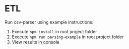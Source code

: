 # ETL

Run csv-parser using example instructions:  
1. Execute `npm install` in root project folder
2. Execute `npm run parsing-example` in root project folder
3. View results in console